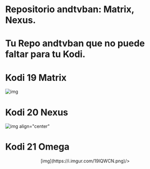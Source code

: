 # Repositorio andtvban: Matrix, Nexus. 

# Tu Repo andtvban que no puede faltar para tu Kodi.

# Kodi 19 Matrix
![img](https://i.imgur.com/FmHatKc.png)

# Kodi 20 Nexus
![img align="center"](https://i.imgur.com/19lQWCN.png)

# Kodi 21 Omega
<p align="center">
  [img](https://i.imgur.com/19lQWCN.png)/>
</p>


